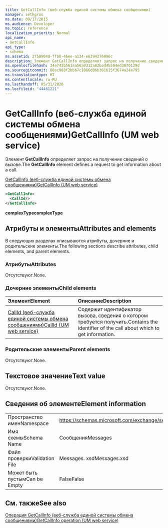 ```yaml
---
title: GetCallInfo (веб-служба единой системы обмена сообщениями)
manager: sethgros
ms.date: 09/17/2015
ms.audience: Developer
ms.topic: reference
localization_priority: Normal
api_name:
- GetCallInfo
api_type:
- schema
ms.assetid: 2758904d-ffb0-46ee-a134-e6394276996c
description: Элемент GetCallInfo определяет запрос на получение сведений о вызове.
ms.openlocfilehash: 34e743b561aa56a9312a82bad4b504ed3870129d
ms.sourcegitcommit: 88ec988f2bb67c1866d06b361615f3674a24e795
ms.translationtype: MT
ms.contentlocale: ru-RU
ms.lasthandoff: 05/31/2020
ms.locfileid: "44461221"
---
```

# <a name="getcallinfo-um-web-service"></a><span data-ttu-id="5bfad-103">GetCallInfo (веб-служба единой системы обмена сообщениями)</span><span class="sxs-lookup"><span data-stu-id="5bfad-103">GetCallInfo (UM web service)</span></span>

<span data-ttu-id="5bfad-104">Элемент **GetCallInfo** определяет запрос на получение сведений о вызове.</span><span class="sxs-lookup"><span data-stu-id="5bfad-104">The **GetCallInfo** element defines a request to get information about a call.</span></span> 
  
[<span data-ttu-id="5bfad-105">GetCallInfo (веб-служба единой системы обмена сообщениями)</span><span class="sxs-lookup"><span data-stu-id="5bfad-105">GetCallInfo (UM web service)</span></span>](getcallinfo-um-web-service.md)
  
```xml
<GetCallInfo>
  <CallId/>
</GetCallInfo>
```

 <span data-ttu-id="5bfad-106">**complexType**</span><span class="sxs-lookup"><span data-stu-id="5bfad-106">**complexType**</span></span>
## <a name="attributes-and-elements"></a><span data-ttu-id="5bfad-107">Атрибуты и элементы</span><span class="sxs-lookup"><span data-stu-id="5bfad-107">Attributes and elements</span></span>

<span data-ttu-id="5bfad-108">В следующих разделах описываются атрибуты, дочерние и родительские элементы.</span><span class="sxs-lookup"><span data-stu-id="5bfad-108">The following sections describe attributes, child elements, and parent elements.</span></span>
  
### <a name="attributes"></a><span data-ttu-id="5bfad-109">Атрибуты</span><span class="sxs-lookup"><span data-stu-id="5bfad-109">Attributes</span></span>

<span data-ttu-id="5bfad-110">Отсутствуют.</span><span class="sxs-lookup"><span data-stu-id="5bfad-110">None.</span></span>
  
### <a name="child-elements"></a><span data-ttu-id="5bfad-111">Дочерние элементы</span><span class="sxs-lookup"><span data-stu-id="5bfad-111">Child elements</span></span>

|<span data-ttu-id="5bfad-112">**Элемент**</span><span class="sxs-lookup"><span data-stu-id="5bfad-112">**Element**</span></span>|<span data-ttu-id="5bfad-113">**Описание**</span><span class="sxs-lookup"><span data-stu-id="5bfad-113">**Description**</span></span>|
|:-----|:-----|
|[<span data-ttu-id="5bfad-114">CallId (веб-служба единой системы обмена сообщениями)</span><span class="sxs-lookup"><span data-stu-id="5bfad-114">CallId (UM web service)</span></span>](callid-um-web-service.md) <br/> |<span data-ttu-id="5bfad-115">Содержит идентификатор вызова, сведения о котором требуется получить.</span><span class="sxs-lookup"><span data-stu-id="5bfad-115">Contains the identifier of the call about which to get information.</span></span>  <br/> |
   
### <a name="parent-elements"></a><span data-ttu-id="5bfad-116">Родительские элементы</span><span class="sxs-lookup"><span data-stu-id="5bfad-116">Parent elements</span></span>

<span data-ttu-id="5bfad-117">Отсутствуют.</span><span class="sxs-lookup"><span data-stu-id="5bfad-117">None.</span></span>
  
## <a name="text-value"></a><span data-ttu-id="5bfad-118">Текстовое значение</span><span class="sxs-lookup"><span data-stu-id="5bfad-118">Text value</span></span>

<span data-ttu-id="5bfad-119">Отсутствуют.</span><span class="sxs-lookup"><span data-stu-id="5bfad-119">None.</span></span>
  
## <a name="element-information"></a><span data-ttu-id="5bfad-120">Сведения об элементе</span><span class="sxs-lookup"><span data-stu-id="5bfad-120">Element information</span></span>

|||
|:-----|:-----|
|<span data-ttu-id="5bfad-121">Пространство имен</span><span class="sxs-lookup"><span data-stu-id="5bfad-121">Namespace</span></span>  <br/> |https://schemas.microsoft.com/exchange/services/2006/messages  <br/> |
|<span data-ttu-id="5bfad-122">Имя схемы</span><span class="sxs-lookup"><span data-stu-id="5bfad-122">Schema Name</span></span>  <br/> |<span data-ttu-id="5bfad-123">Сообщения</span><span class="sxs-lookup"><span data-stu-id="5bfad-123">Messages</span></span>  <br/> |
|<span data-ttu-id="5bfad-124">Файл проверки</span><span class="sxs-lookup"><span data-stu-id="5bfad-124">Validation File</span></span>  <br/> |<span data-ttu-id="5bfad-125">Messages. xsd</span><span class="sxs-lookup"><span data-stu-id="5bfad-125">Messages.xsd</span></span>  <br/> |
|<span data-ttu-id="5bfad-126">Может быть пустым</span><span class="sxs-lookup"><span data-stu-id="5bfad-126">Can be Empty</span></span>  <br/> |<span data-ttu-id="5bfad-127">False</span><span class="sxs-lookup"><span data-stu-id="5bfad-127">False</span></span>  <br/> |
   
## <a name="see-also"></a><span data-ttu-id="5bfad-128">См. также</span><span class="sxs-lookup"><span data-stu-id="5bfad-128">See also</span></span>



[<span data-ttu-id="5bfad-129">Операция GetCallInfo (веб-служба единой системы обмена сообщениями)</span><span class="sxs-lookup"><span data-stu-id="5bfad-129">GetCallInfo operation (UM web service)</span></span>](getcallinfo-operation-um-web-service.md)

